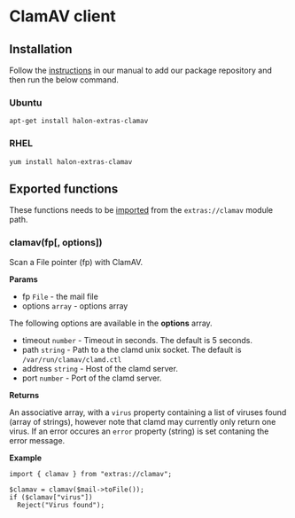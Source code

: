 # ClamAV client

## Installation

Follow the [instructions](https://docs.halon.io/manual/comp_install.html#installation) in our manual to add our package repository and then run the below command.

### Ubuntu

```
apt-get install halon-extras-clamav
```

### RHEL

```
yum install halon-extras-clamav
```

## Exported functions

These functions needs to be [imported](https://docs.halon.io/hsl/structures.html#import) from the `extras://clamav` module path.

### clamav(fp[, options])

Scan a File pointer (fp) with ClamAV.

**Params**

- fp `File` - the mail file
- options `array` - options array

The following options are available in the **options** array.

- timeout `number` - Timeout in seconds. The default is 5 seconds.
- path `string` - Path to a the clamd unix socket. The default is `/var/run/clamav/clamd.ctl` 
- address `string` - Host of the clamd server.
- port `number` - Port of the clamd server.

**Returns**

An associative array, with a `virus` property containing a list of viruses found (array of strings), however note that clamd may currently only return one virus. If an error occures an `error` property (string) is set contaning the error message.

**Example**

```
import { clamav } from "extras://clamav";

$clamav = clamav($mail->toFile());
if ($clamav["virus"])
  Reject("Virus found");
```
